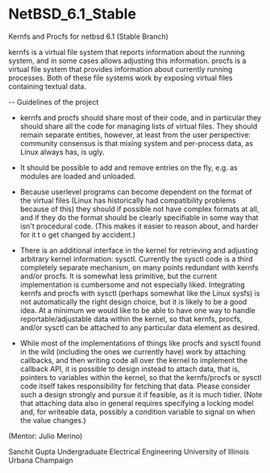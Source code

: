 NetBSD_6.1_Stable
=================

Kernfs and Procfs for netbsd 6.1 (Stable Branch)

kernfs is a virtual file system that reports information about the running system,
and in some cases allows adjusting this information. procfs is a virtual file system 
that provides information about currently running processes. Both of these file systems
work by exposing virtual files containing textual data.

-- Guidelines of the project

- kernfs and procfs should share most of their code, and in particular they should share
all the code for managing lists of virtual files. They should remain separate entities,
however, at least from the user perspective: community consensus is that mixing system and 
per-process data, as Linux always has, is ugly.

- It should be possible to add and remove entries on the fly, e.g. as modules are loaded and unloaded.

- Because userlevel programs can become dependent on the format of the virtual files 
(Linux has historically had compatibility problems because of this) they should if possible
not have complex formats at all, and if they do the format should be clearly specifiable in 
some way that isn't procedural code. (This makes it easier to reason about, and harder for it t
o get changed by accident.)

- There is an additional interface in the kernel for retrieving and adjusting arbitrary
kernel information: sysctl. Currently the sysctl code is a third completely separate mechanism,
on many points redundant with kernfs and/or procfs. It is somewhat less primitive, but the current
implementation is cumbersome and not especially liked. Integrating kernfs and procfs with sysctl 
(perhaps somewhat like the Linux sysfs) is not automatically the right design choice, but it is 
likely to be a good idea. At a minimum we would like to be able to have one way to handle
reportable/adjustable data within the kernel, so that kernfs, procfs, and/or sysctl can be attached
to any particular data element as desired.

- While most of the implementations of things like procfs and sysctl found in the wild 
(including the ones we currently have) work by attaching callbacks, and then writing code
all over the kernel to implement the callback API, it is possible to design instead to attach
data, that is, pointers to variables within the kernel, so that the kernfs/procfs or sysctl 
code itself takes responsibility for fetching that data. Please consider such a design strongly 
and pursue it if feasible, as it is much tidier. (Note that attaching data also in general requires 
specifying a locking model and, for writeable data, possibly a condition variable to signal on when
the value changes.)

(Mentor: Julio Merino)


Sanchit Gupta
Undergraduate Electrical Engineering
University of Illinois Urbana Champaign
